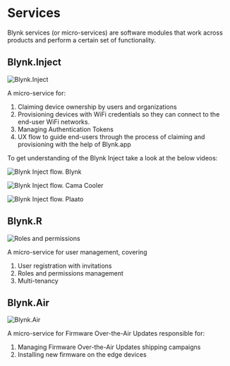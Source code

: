 # Services

Blynk services \(or micro-services\) are software modules that work across products and perform a certain set of functionality.

## Blynk.Inject

![Blynk.Inject](https://user-images.githubusercontent.com/72824404/119472455-ef9ddb80-bd52-11eb-9c6a-e54746ae32dd.png)

A micro-service for:

1. Claiming device ownership by users and organizations
2. Provisioning devices with WiFi credentials so they can connect to the end-user WiFi networks.
3. Managing Authentication Tokens
4. UX flow to guide end-users through the process of claiming and provisioning with the help of Blynk.app

To get understanding of the Blynk Inject take a look at the below videos:

![Blynk Inject flow. Blynk](http://img.youtube.com/vi/bXPEEmsEtPM/0.jpg)

![Blynk Inject flow. Cama Cooler](http://img.youtube.com/vi/GPneDxWvp4U/0.jpg)

![Blynk Inject flow. Plaato](http://img.youtube.com/vi/4RGAn0tlrHs/0.jpg)

## Blynk.**R**

![Roles and permissions](https://user-images.githubusercontent.com/72824404/119471708-3808c980-bd52-11eb-89bd-7b003fc94da1.png)

A micro-service for user management, covering

1. User registration with invitations
2. Roles and permissions management
3. Multi-tenancy

## Blynk.Air

![Blynk.Air](https://user-images.githubusercontent.com/72824404/119467722-72706780-bd4e-11eb-809c-eebfe3078bb1.png)

A micro-service for Firmware Over-the-Air Updates responsible for:

1. Managing Firmware Over-the-Air Updates shipping campaigns
2. Installing new firmware on the edge devices

